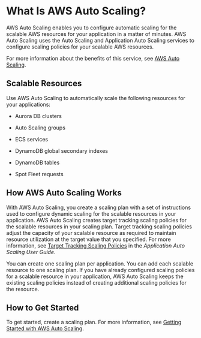 # What Is AWS Auto Scaling?<a name="what-is-aws-auto-scaling"></a>

AWS Auto Scaling enables you to configure automatic scaling for the scalable AWS resources for your application in a matter of minutes\. AWS Auto Scaling uses the Auto Scaling and Application Auto Scaling services to configure scaling policies for your scalable AWS resources\.

For more information about the benefits of this service, see [AWS Auto Scaling](https://aws.amazon.com/autoscaling/)\.

## Scalable Resources<a name="scalable-resources"></a>

Use AWS Auto Scaling to automatically scale the following resources for your applications:

+ Aurora DB clusters

+ Auto Scaling groups

+ ECS services

+ DynamoDB global secondary indexes

+ DynamoDB tables

+ Spot Fleet requests

## How AWS Auto Scaling Works<a name="how-it-works"></a>

With AWS Auto Scaling, you create a scaling plan with a set of instructions used to configure dynamic scaling for the scalable resources in your application\. AWS Auto Scaling creates target tracking scaling policies for the scalable resources in your scaling plan\. Target tracking scaling policies adjust the capacity of your scalable resource as required to maintain resource utilization at the target value that you specified\. For more information, see [Target Tracking Scaling Policies](http://docs.aws.amazon.com/autoscaling/application/userguide/application-auto-scaling-target-tracking.html) in the *Application Auto Scaling User Guide*\.

You can create one scaling plan per application\. You can add each scalable resource to one scaling plan\. If you have already configured scaling policies for a scalable resource in your application, AWS Auto Scaling keeps the existing scaling policies instead of creating additional scaling policies for the resource\.

## How to Get Started<a name="how-to-get-started"></a>

To get started, create a scaling plan\. For more information, see [Getting Started with AWS Auto Scaling](auto-scaling-getting-started.md)\.